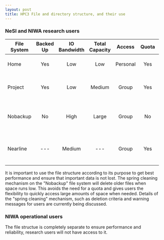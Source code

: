 ```yaml
---
layout: post
title: HPC3 File and directory structure, and their use
---
```


### NeSI and NIWA research users

| File System | Backed Up | IO Bandwidth | Total Capacity | Access   | Quota | Usage                                   |
| ----------- |:---------:|:------------:|:--------------:|:--------:|:-----:| --------------------------------------- |
| Home        | Yes       | Low          | Low            | Personal | Yes   | Documentation, source code packages, …  |
| Project     | Yes       | Low          | Medium         | Group    | Yes   | Analysis results, source code, file sharing, ... |
| Nobackup    | No        | High         | Large          | Group    | No    | Raw model output - **old files may be "spring cleaned"** |
| Nearline    | ---       | Medium       | ---            | Group    | Yes   | Staging file system for tape archival of research output |

It is important to use the file structure according to its purpose to get best performance and ensure that important data is not lost. The spring cleaning mechanism on the "Nobackup" file system will delete older files when space runs low. This avoids the need for a quota and gives users the flexibility to quickly access large amounts of space when needed. Details of the "spring cleaning" mechanism, such as deletion criteria and warning messages for users are currently being discussed.

### NIWA operational users
The file structue is completely separate to ensure performance and reliability, research users will not have access to it.

